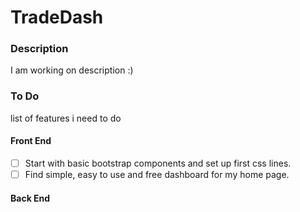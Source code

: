 # TradeDash

### Description
I am working on description :) 


### To Do
list of features i need to do
                   
#### Front End      
 - [ ] Start with basic bootstrap components and set up first css lines. 
 - [ ] Find simple, easy to use and free dashboard for my home page.

#### Back End
